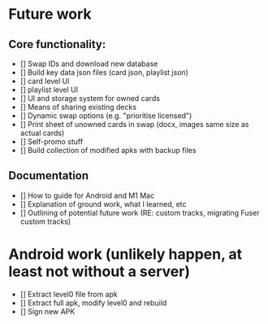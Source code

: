 # Future work

## Core functionality:

- [] Swap IDs and download new database
- [] Build key data json files (card json, playlist json)
- [] card level UI
- [] playlist level UI
- [] UI and storage system for owned cards
- [] Means of sharing existing decks
- [] Dynamic swap options (e.g. "prioritise licensed")
- [] Print sheet of unowned cards in swap (docx, images same size as actual cards)
- [] Self-promo stuff
- [] Build collection of modified apks with backup files

## Documentation

- [] How to guide for Android and M1 Mac
- [] Explanation of ground work, what I learned, etc
- [] Outlining of potential future work (RE: custom tracks, migrating Fuser custom tracks)

# Android work (unlikely happen, at least not without a server)

- [] Extract level0 file from apk
- [] Extract full apk, modify level0 and rebuild
- [] Sign new APK